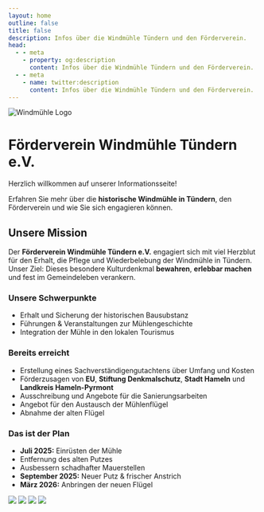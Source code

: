 ```yaml
---
layout: home
outline: false
title: false
description: Infos über die Windmühle Tündern und den Förderverein.
head:
  - - meta
    - property: og:description
      content: Infos über die Windmühle Tündern und den Förderverein.
  - - meta
    - name: twitter:description
      content: Infos über die Windmühle Tündern und den Förderverein.
---
```


<div class="home-hero">
  <img src="/imgs/logo.svg" alt="Windmühle Logo" class="hero-logo" />
  <h1 class="hero-title">Förderverein Windmühle Tündern e.V.</h1>
  <p class="hero-subtitle">Herzlich willkommen auf unserer Informationsseite!</p>
  <p class="hero-text">
    Erfahren Sie mehr über die <strong>historische Windmühle in Tündern</strong>, den Förderverein und wie Sie sich engagieren können.
  </p>
</div>

<div class="home-intro">
  <h2>Unsere Mission</h2>
  <p>
    Der <strong>Förderverein Windmühle Tündern e.V.</strong> engagiert sich mit viel Herzblut für den Erhalt, die Pflege und Wiederbelebung der Windmühle in Tündern.
    Unser Ziel: Dieses besondere Kulturdenkmal <strong>bewahren</strong>, <strong>erlebbar machen</strong> und fest im Gemeindeleben verankern.
  </p>
</div>

<div class="home-focus">
  <h3>Unsere Schwerpunkte</h3>
  <p>
    <ul>
      <li>Erhalt und Sicherung der historischen Bausubstanz</li>
      <li>Führungen & Veranstaltungen zur Mühlengeschichte</li>
      <li>Integration der Mühle in den lokalen Tourismus</li>
    </ul>
  </p>
</div>

<div class="home-grid">
  <div>
    <h3>Bereits erreicht</h3>
    <p>
      <ul>
        <li>Erstellung eines Sachverständigengutachtens über Umfang und Kosten</li>
        <li>Förderzusagen von <strong>EU</strong>, <strong>Stiftung Denkmalschutz</strong>, <strong>Stadt Hameln</strong> und <strong>Landkreis Hameln-Pyrmont</strong></li>
        <li>Ausschreibung und Angebote für die Sanierungsarbeiten</li>
        <li>Angebot für den Austausch der Mühlenflügel</li>
        <li>Abnahme der alten Flügel</li>
      </ul>
    </p>
  </div>
  <div class="plan">
    <h3>Das ist der Plan</h3>
    <p>
      <ul>
        <li><strong>Juli 2025:</strong> Einrüsten der Mühle</li>
        <li>Entfernung des alten Putzes</li>
        <li>Ausbessern schadhafter Mauerstellen</li>
        <li><strong>September 2025:</strong> Neuer Putz & frischer Anstrich</li>
        <li><strong>März 2026:</strong> Anbringen der neuen Flügel</li>
      </ul>
    </p>
  </div>
</div>

<div class="home-gallery">
  <img src="/imgs/bilder/windmill-8.jpeg" loading="lazy"  class="scroll-img" />
  <img src="/imgs/bilder/windmill-6.jpeg" loading="lazy" class="scroll-img" />
  <img src="/imgs/bilder/windmill-2.jpeg" loading="lazy"  class="scroll-img" />
  <img src="/imgs/bilder/windmill-1.jpeg" loading="lazy" class="scroll-img" />
</div>
